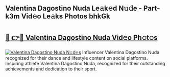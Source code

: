 ## Valentina Dagostino Nuda Le𝚊k𝚎d N𝚞𝚍e - Part-k3m Vid𝚎o Le𝚊ks Photos bhkGk

# <h2><a href="http://fbbygy.evod.top/?m=Valentina+Dagostino+Nuda">🔗 👉🔴 Valentina Dagostino Nuda Vid𝚎o Ph𝚘t𝚘s</a></h2>

[![Valentina Dagostino Nuda N𝚞d𝚎s](https://i.imgur.com/8V9OHl7.gif)](http://fbbygy.evod.top/?m=Valentina+Dagostino+Nuda)
Influencer Valentina Dagostino Nuda recognized for their dance and lifestyle content on social platforms. Inspiring athlete Valentina Dagostino Nuda, recognized for their outstanding achievements and dedication to their sport. 
